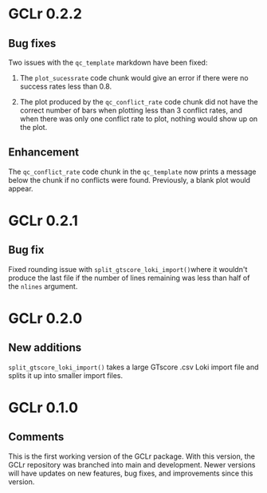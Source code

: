 # GCLr 0.2.2

## Bug fixes

Two issues with the `qc_template` markdown have been fixed:

1.  The `plot_sucessrate` code chunk would give an error if there were no success rates less than 0.8.

2.  The plot produced by the `qc_conflict_rate` code chunk did not have the correct number of bars when plotting less than 3 conflict rates, and when there was only one conflict rate to plot, nothing would show up on the plot.

## Enhancement

The `qc_conflict_rate` code chunk in the `qc_template` now prints a message below the chunk if no conflicts were found. Previously, a blank plot would appear.

# GCLr 0.2.1

## Bug fix

Fixed rounding issue with `split_gtscore_loki_import()`where it wouldn't produce the last file if the number of lines remaining was less than half of the `nlines` argument.

# GCLr 0.2.0

## New additions

`split_gtscore_loki_import()` takes a large GTscore .csv Loki import file and splits it up into smaller import files.

# GCLr 0.1.0

## Comments

This is the first working version of the GCLr package. With this version, the GCLr repository was branched into main and development. Newer versions will have updates on new features, bug fixes, and improvements since this version.
